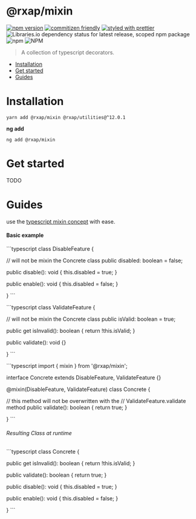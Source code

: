 @rxap/mixin
======

[![npm version](https://img.shields.io/npm/v/@rxap/mixin?style=flat-square)](https://www.npmjs.com/package/@rxap/mixin)
[![commitizen friendly](https://img.shields.io/badge/commitizen-friendly-brightgreen.svg?style=flat-square)](https://commitizen.github.io/cz-cli/)
[![styled with prettier](https://img.shields.io/badge/styled_with-prettier-ff69b4.svg?style=flat-square)](https://github.com/prettier/prettier)
![Libraries.io dependency status for latest release, scoped npm package](https://img.shields.io/librariesio/release/npm/@rxap/mixin)
![npm](https://img.shields.io/npm/dm/@rxap/mixin)
![NPM](https://img.shields.io/npm/l/@rxap/mixin)

> A collection of typescript decorators.

- [Installation](#installation)
- [Get started](#get-started)
- [Guides](#guides)

# Installation

```
yarn add @rxap/mixin @rxap/utilities@^12.0.1 
```

**ng add**
```
ng add @rxap/mixin
```

# Get started

TODO


# Guides

use the
[typescript mixin concept](https://www.typescriptlang.org/docs/handbook/mixins.html)
with ease.

#### Basic example

&#x60;&#x60;&#x60;typescript
class DisableFeature {

  // will not be mixin the Concrete class
  public disabled: boolean &#x3D; false;

  public disable(): void {
    this.disabled &#x3D; true;
  }

  public enable(): void {
    this.disabled &#x3D; false;
  }

}
&#x60;&#x60;&#x60;

&#x60;&#x60;&#x60;typescript
class ValidateFeature {

  // will not be mixin the Concrete class
  public isValid: boolean &#x3D; true;

  public get isInvalid(): boolean {
    return !this.isValid;
  }

  public validate(): void {}

}
&#x60;&#x60;&#x60;

&#x60;&#x60;&#x60;typescript
import { mixin } from &#x27;@rxap/mixin&#x27;;

interface Concrete extends DisableFeature, ValidateFeature {}

@mixin(DisableFeature, ValidateFeature)
class Concrete {
  
  // this method will not be overwritten with the
  // ValidateFeature.validate method
  public validate(): boolean {
    return true;
  }
  
}
&#x60;&#x60;&#x60;

###### Resulting Class at runtime

&#x60;&#x60;&#x60;typescript
class Concrete {
  
  public get isInvalid(): boolean {
    return !this.isValid;
  }
  
  public validate(): boolean {
    return true;
  }
  
  public disable(): void {
    this.disabled &#x3D; true;
  }

  public enable(): void {
    this.disabled &#x3D; false;
  }
  
}
&#x60;&#x60;&#x60;


